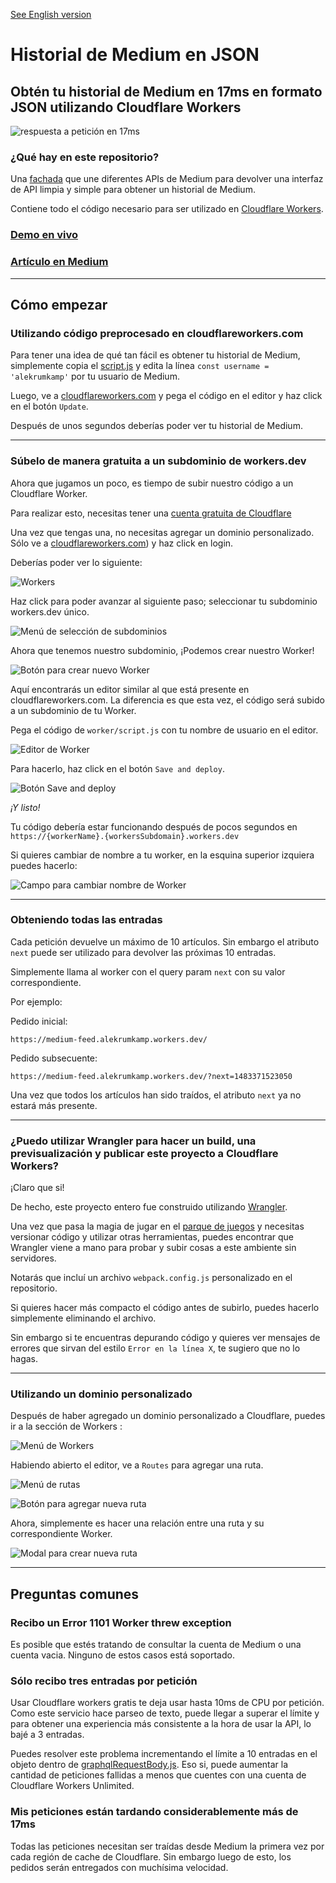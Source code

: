[See English version](/README.md)

# Historial de Medium en JSON

## Obtén tu historial de Medium en 17ms en formato JSON utilizando Cloudflare Workers

![respuesta a petición en 17ms ](/img/17-ms-response.png "respuesta a petición en 17ms")

### ¿Qué hay en este repositorio?



Una [fachada](https://es.wikipedia.org/wiki/Facade_(patr%C3%B3n_de_dise%C3%B1o)) que une diferentes APIs de Medium para devolver una interfaz de API limpia y simple para obtener un historial de Medium.


Contiene todo el código necesario para ser utilizado en  [Cloudflare Workers](https://workers.cloudflare.com/).

### [Demo en vivo](https://medium-feed.alekrumkamp.workers.dev/)

### [Artículo en Medium](https://medium.com/@alekrumkamp/c%C3%B3mo-traer-tu-historial-de-medium-en-17ms-usando-cloudflare-workers-bfb4daf058c0)

***

### 
## Cómo empezar

### Utilizando código preprocesado en cloudflareworkers.com
Para tener una idea de qué tan fácil es obtener tu historial de Medium, simplemente copia el [script.js](/worker/script.js) y edita la línea `const username = 'alekrumkamp'` por tu usuario de Medium.

Luego, ve a [cloudflareworkers.com](https://cloudflareworkers.com) y pega el código en el editor y haz click en el botón `Update`.

Después de unos segundos deberías poder ver tu historial de Medium.

***

### Súbelo de manera gratuita a un subdominio de workers.dev

Ahora que jugamos un poco, es tiempo de subir nuestro código a un Cloudflare Worker.

Para realizar esto, necesitas tener una [cuenta gratuita de Cloudflare](https://dash.cloudflare.com/sign-up)

Una vez que tengas una, no necesitas agregar un dominio personalizado. Sólo ve a [cloudflareworkers.com](https://cloudflareworkers.com)) y haz click en login.

Deberías poder ver lo siguiente:

![Workers](/img/workers.png "Workers")

Haz click para poder avanzar al siguiente paso; seleccionar tu subdominio workers.dev único.

![Menú de selección de subdominios](/img/subdomain-selection-menu.png "Menú de selección de subdominios")

Ahora que tenemos nuestro subdominio, ¡Podemos crear nuestro Worker!

![Botón para crear nuevo Worker](/img/create-worker-button.png "Botón para crear nuevo Worker")

Aquí encontrarás un editor similar al que está presente en cloudflareworkers.com. La diferencia es que esta vez, el código será subido a un subdominio de tu Worker.

Pega el código de `worker/script.js` con tu nombre de usuario en el editor.

![Editor de Worker](/img/worker-editor.png "Editor de Worker")

Para hacerlo, haz click en el botón `Save and deploy`.

![Botón Save and deploy](/img/save-and-deploy-button.png "Botón Save and deploy")


_¡Y listo!_

Tu código debería estar funcionando después de pocos segundos en `https://{workerName}.{workersSubdomain}.workers.dev`

Si quieres cambiar de nombre a tu worker, en la esquina superior izquiera puedes hacerlo:

![Campo para cambiar nombre de Worker](/img/change-name-field.png "Campo para cambiar nombre de Worker")

***

### Obteniendo todas las entradas
Cada petición devuelve un máximo de 10 artículos. Sin embargo el atributo `next` puede ser utilizado para devolver las próximas 10 entradas.

Simplemente llama al worker con el query param `next` con su valor correspondiente.

Por ejemplo:

Pedido inicial:

`https://medium-feed.alekrumkamp.workers.dev/`

Pedido subsecuente:

`https://medium-feed.alekrumkamp.workers.dev/?next=1483371523050`

Una vez que todos los artículos han sido traídos, el atributo `next` ya no estará más presente.

***

### ¿Puedo utilizar Wrangler para hacer un build, una previsualización y publicar este proyecto a Cloudflare Workers?

¡Claro que si!

De hecho, este proyecto entero fue construido utilizando [Wrangler](https://github.com/cloudflare/wrangler).

Una vez que pasa la magia de jugar en el [parque de juegos](https://cloudflareworkers.com) y necesitas versionar código y utilizar otras herramientas, puedes encontrar que Wrangler viene a mano para probar y subir cosas a este ambiente sin servidores.

Notarás que incluí un archivo `webpack.config.js` personalizado en el repositorio.

Si quieres hacer más compacto el código antes de subirlo, puedes hacerlo simplemente eliminando el archivo.

Sin embargo si te encuentras depurando código y quieres ver mensajes de errores que sirvan del estilo `Error en la línea X`, te sugiero que no lo hagas.


***

### Utilizando un dominio personalizado

Después de haber agregado un dominio personalizado a Cloudflare, puedes ir a la sección de Workers :

![Menú de Workers](/img/workers-menu.png "Menú de Workers")

Habiendo abierto el editor, ve a `Routes` para agregar una ruta.

![Menú de rutas](/img/routes-menu.png "Menú de rutas")

![Botón para agregar nueva ruta](/img/route-button.png "Botón para agregar nueva ruta")

Ahora, simplemente es hacer una relación entre una ruta y su correspondiente Worker.

![Modal para crear nueva ruta](/img/route-modal.png "Modal para crear nueva ruta")

***

## Preguntas comunes

### Recibo un Error 1101 Worker threw exception

Es posible que estés tratando de consultar la cuenta de Medium o una cuenta vacia. Ninguno de estos casos está soportado.

### Sólo recibo tres entradas por petición

Usar Cloudflare workers gratis te deja usar hasta 10ms de CPU por petición. Como este servicio hace parseo de texto, puede llegar a superar el límite y para obtener una experiencia más consistente a la hora de usar la API, lo bajé a 3 entradas.

Puedes resolver este problema incrementando el límite a 10 entradas en el objeto dentro de [graphqlRequestBody.js](/src/Model/graphqlRequestBody/graphqlRequestBody.js). Eso si, puede aumentar la cantidad de peticiones fallidas a menos que cuentes con una cuenta de Cloudflare Workers Unlimited.

### Mis peticiones están tardando considerablemente más de  17ms
Todas las peticiones necesitan ser traídas desde Medium la primera vez por cada región de cache de Cloudflare. Sin embargo luego de esto, los pedidos serán entregados con muchísima velocidad.
